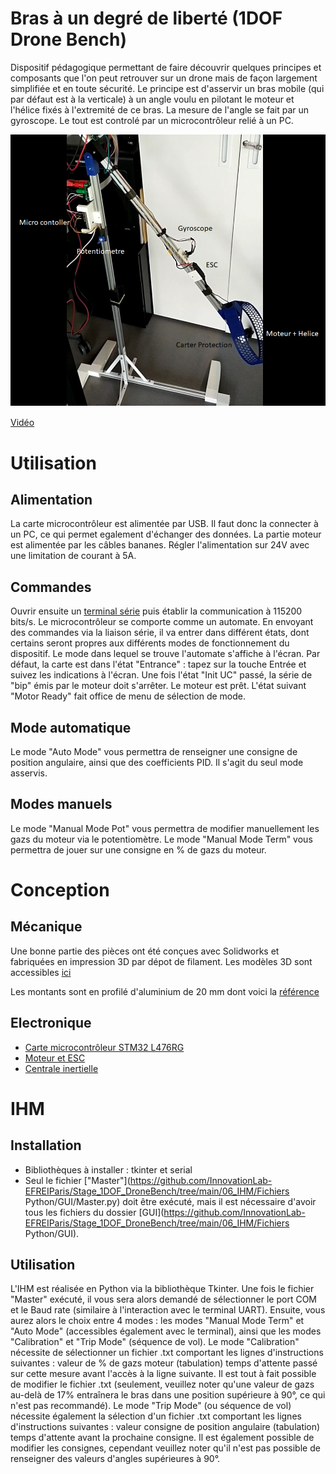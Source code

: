 # Bras à un degré de liberté (1DOF Drone Bench)
Dispositif pédagogique permettant de faire découvrir quelques principes et composants que l'on peut retrouver sur un drone mais de façon largement simplifiée et en toute sécurité. Le principe est d'asservir un bras mobile (qui par défaut est à la verticale) à un angle voulu en pilotant le moteur et l'hélice fixés à l'extremité de ce bras. La mesure de l'angle se fait par un gyroscope. Le tout est controlé par un microcontrôleur relié à un PC.

![This is an image](https://github.com/InnovationLab-EFREIParis/Stage_1DOF_DroneBench/blob/main/01_doc/img/plan.png)

[Vidéo](https://github.com/InnovationLab-EFREIParis/Stage_1DOF_DroneBench/blob/main/01_doc/img/video_20220902_181232.mp4)


# Utilisation
## Alimentation
La carte microcontrôleur est alimentée par USB. Il faut donc la connecter à un PC, ce qui permet egalement d'échanger des données.
La partie moteur est alimentée par les câbles bananes. Régler l'alimentation sur 24V avec une limitation de courant à 5A.
## Commandes
Ouvrir ensuite un [terminal série](https://github.com/InnovationLab-EFREIParis/Stage_1DOF_DroneBench/tree/main/04_UART_Term/UART_Terminal_1.2.2) puis établir la communication à 115200 bits/s.
Le microcontrôleur se comporte comme un automate. En envoyant des commandes via la liaison série, il va entrer dans différent états, dont certains seront propres aux différents modes de fonctionnement du dispositif.
Le mode dans lequel se trouve l'automate s'affiche à l'écran.
Par défaut, la carte est dans l'état "Entrance" : tapez sur la touche Entrée et suivez les indications à l'écran.
Une fois l'état "Init UC" passé, la série de "bip" émis par le moteur doit s'arrêter. Le moteur est prêt.
L'état suivant "Motor Ready" fait office de menu de sélection de mode.
## Mode automatique
Le mode "Auto Mode" vous permettra de renseigner une consigne de position angulaire, ainsi que des coefficients PID. Il s'agit du seul mode asservis.
## Modes manuels
Le mode "Manual Mode Pot" vous permettra de modifier manuellement les gazs du moteur via le potentiomètre.
Le mode "Manual Mode Term" vous permettra de jouer sur une consigne en % de gazs du moteur.

# Conception
## Mécanique
Une bonne partie des pièces ont été conçues avec Solidworks et fabriquées en impression 3D par dépot de filament.
Les modèles 3D sont accessibles [ici](https://github.com/InnovationLab-EFREIParis/Stage_1DOF_DroneBench/tree/main/03_mdl)

Les montants sont en profilé d'aluminium de 20 mm dont voici la [référence](https://github.com/InnovationLab-EFREIParis/Stage_1DOF_DroneBench/tree/main/01_doc/rs)


## Electronique
- [Carte microcontrôleur STM32 L476RG](https://github.com/InnovationLab-EFREIParis/Stage_1DOF_DroneBench/tree/main/01_doc/stm)
- [Moteur et ESC](https://github.com/InnovationLab-EFREIParis/Stage_1DOF_DroneBench/tree/main/01_doc/moteur_esc)
- [Centrale inertielle](https://github.com/InnovationLab-EFREIParis/Stage_1DOF_DroneBench/tree/main/01_doc/gyro%20doc)

# IHM
## Installation
- Bibliothèques à installer : tkinter et serial
- Seul le fichier ["Master"](https://github.com/InnovationLab-EFREIParis/Stage_1DOF_DroneBench/tree/main/06_IHM/Fichiers Python/GUI/Master.py) doit être exécuté, mais il est nécessaire d'avoir tous les fichiers du dossier [GUI](https://github.com/InnovationLab-EFREIParis/Stage_1DOF_DroneBench/tree/main/06_IHM/Fichiers Python/GUI).
## Utilisation
L'IHM est réalisée en Python via la bibliothèque Tkinter. Une fois le fichier "Master" exécuté, il vous sera alors demandé de sélectionner le port COM et le Baud rate (similaire à l'interaction avec le terminal UART).
Ensuite, vous aurez alors le choix entre 4 modes : les modes "Manual Mode Term" et "Auto Mode" (accessibles également avec le terminal), ainsi que les modes "Calibration" et "Trip Mode" (séquence de vol).
Le mode "Calibration" nécessite de sélectionner un fichier .txt comportant les lignes d'instructions suivantes : valeur de % de gazs moteur (tabulation) temps d'attente passé sur cette mesure avant l'accès à la ligne suivante. Il est tout à fait possible de modifier le fichier .txt (seulement, veuillez noter qu'une valeur de gazs au-delà de 17% entraînera le bras dans une position supérieure à 90°, ce qui n'est pas recommandé).
Le mode "Trip Mode" (ou séquence de vol) nécessite également la sélection d'un fichier .txt comportant les lignes d'instructions suivantes : valeur consigne de position angulaire (tabulation) temps d'attente avant la prochaine consigne. Il est également possible de modifier les consignes, cependant veuillez noter qu'il n'est pas possible de renseigner des valeurs d'angles supérieures à 90°.
